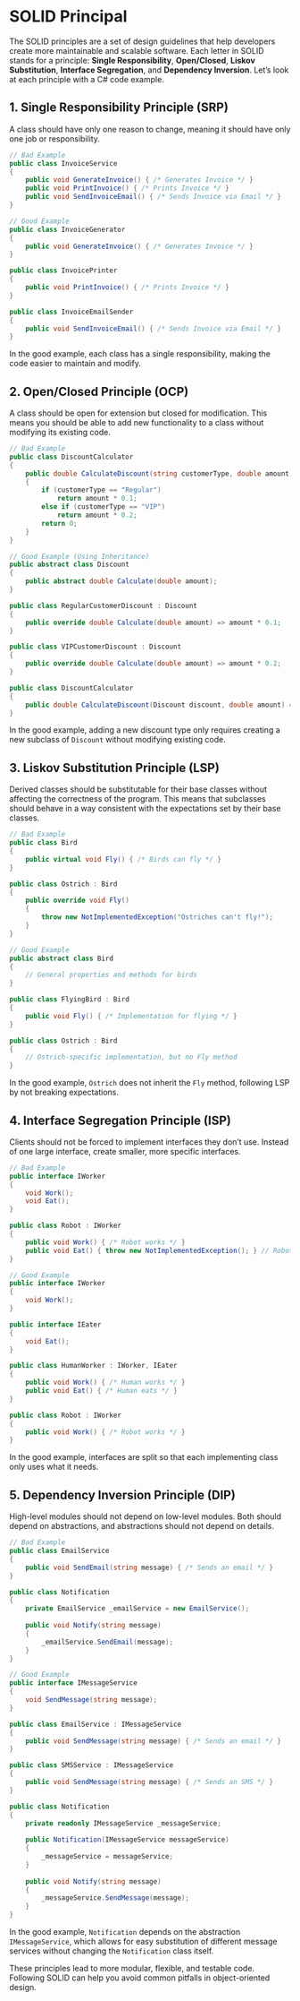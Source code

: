 
# SOLID Principal 
The SOLID principles are a set of design guidelines that help developers create more maintainable and scalable software. Each letter in SOLID stands for a principle: **Single Responsibility**, **Open/Closed**, **Liskov Substitution**, **Interface Segregation**, and **Dependency Inversion**. Let’s look at each principle with a C# code example.



## 1. **Single Responsibility Principle (SRP)**
A class should have only one reason to change, meaning it should have only one job or responsibility.

```csharp
// Bad Example
public class InvoiceService
{
    public void GenerateInvoice() { /* Generates Invoice */ }
    public void PrintInvoice() { /* Prints Invoice */ }
    public void SendInvoiceEmail() { /* Sends Invoice via Email */ }
}

// Good Example
public class InvoiceGenerator
{
    public void GenerateInvoice() { /* Generates Invoice */ }
}

public class InvoicePrinter
{
    public void PrintInvoice() { /* Prints Invoice */ }
}

public class InvoiceEmailSender
{
    public void SendInvoiceEmail() { /* Sends Invoice via Email */ }
}

```
In the good example, each class has a single responsibility, making the code easier to maintain and modify.

## 2. **Open/Closed Principle (OCP)**
A class should be open for extension but closed for modification. This means you should be able to add new functionality to a class without modifying its existing code.

```csharp
// Bad Example
public class DiscountCalculator
{
    public double CalculateDiscount(string customerType, double amount)
    {
        if (customerType == "Regular")
            return amount * 0.1;
        else if (customerType == "VIP")
            return amount * 0.2;
        return 0;
    }
}

// Good Example (Using Inheritance)
public abstract class Discount
{
    public abstract double Calculate(double amount);
}

public class RegularCustomerDiscount : Discount
{
    public override double Calculate(double amount) => amount * 0.1;
}

public class VIPCustomerDiscount : Discount
{
    public override double Calculate(double amount) => amount * 0.2;
}

public class DiscountCalculator
{
    public double CalculateDiscount(Discount discount, double amount) => discount.Calculate(amount);
}

```
In the good example, adding a new discount type only requires creating a new subclass of `Discount` without modifying existing code.

## 3. **Liskov Substitution Principle (LSP)**
Derived classes should be substitutable for their base classes without affecting the correctness of the program. This means that subclasses should behave in a way consistent with the expectations set by their base classes.

```csharp
// Bad Example
public class Bird
{
    public virtual void Fly() { /* Birds can fly */ }
}

public class Ostrich : Bird
{
    public override void Fly()
    {
        throw new NotImplementedException("Ostriches can't fly!");
    }
}

// Good Example
public abstract class Bird
{
    // General properties and methods for birds
}

public class FlyingBird : Bird
{
    public void Fly() { /* Implementation for flying */ }
}

public class Ostrich : Bird
{
    // Ostrich-specific implementation, but no Fly method
}
```
In the good example, `Ostrich` does not inherit the `Fly` method, following LSP by not breaking expectations.

## 4. **Interface Segregation Principle (ISP)**
Clients should not be forced to implement interfaces they don’t use. Instead of one large interface, create smaller, more specific interfaces.

```csharp
// Bad Example
public interface IWorker
{
    void Work();
    void Eat();
}

public class Robot : IWorker
{
    public void Work() { /* Robot works */ }
    public void Eat() { throw new NotImplementedException(); } // Robots don't eat
}

// Good Example
public interface IWorker
{
    void Work();
}

public interface IEater
{
    void Eat();
}

public class HumanWorker : IWorker, IEater
{
    public void Work() { /* Human works */ }
    public void Eat() { /* Human eats */ }
}

public class Robot : IWorker
{
    public void Work() { /* Robot works */ }
}

```
In the good example, interfaces are split so that each implementing class only uses what it needs.

## 5. **Dependency Inversion Principle (DIP)**
High-level modules should not depend on low-level modules. Both should depend on abstractions, and abstractions should not depend on details.

```csharp
// Bad Example
public class EmailService
{
    public void SendEmail(string message) { /* Sends an email */ }
}

public class Notification
{
    private EmailService _emailService = new EmailService();
    
    public void Notify(string message)
    {
        _emailService.SendEmail(message);
    }
}

// Good Example
public interface IMessageService
{
    void SendMessage(string message);
}

public class EmailService : IMessageService
{
    public void SendMessage(string message) { /* Sends an email */ }
}

public class SMSService : IMessageService
{
    public void SendMessage(string message) { /* Sends an SMS */ }
}

public class Notification
{
    private readonly IMessageService _messageService;
    
    public Notification(IMessageService messageService)
    {
        _messageService = messageService;
    }
    
    public void Notify(string message)
    {
        _messageService.SendMessage(message);
    }
}

```
In the good example, `Notification` depends on the abstraction `IMessageService`, which allows for easy substitution of different message services without changing the `Notification` class itself.

These principles lead to more modular, flexible, and testable code. Following SOLID can help you avoid common pitfalls in object-oriented design.

